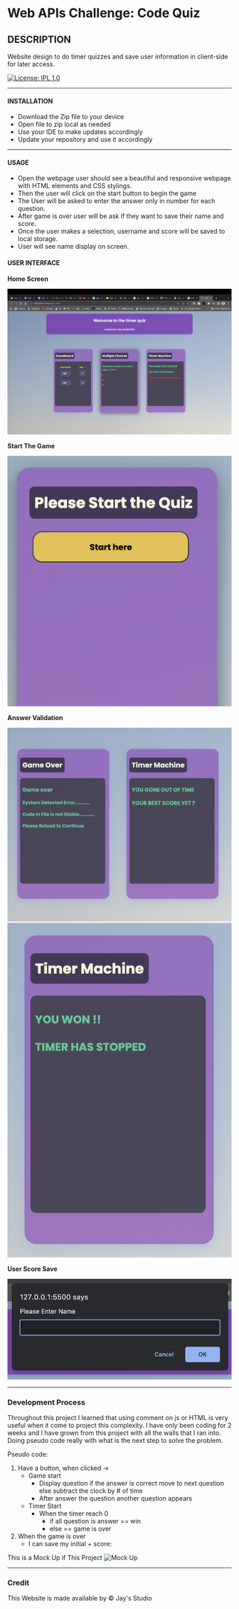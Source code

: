# Web APIs Challenge: Code Quiz

## DESCRIPTION 
Website design to do timer quizzes and save user information in client-side for later access.

[![License: IPL 1.0](https://img.shields.io/badge/License-IPL_1.0-blue.svg)](https://opensource.org/licenses/IPL-1.0)

---







#### INSTALLATION 
* Download the Zip file to your device
* Open file to zip local as needed
* Use your IDE to make updates accordingly
* Update your repository and use it accordingly




----



#### USAGE 
* Open the webpage user should see a beautiful and responsive webpage with HTML elements and CSS stylings.
* Then the user will click on the start button to begin the game
* The User will be asked to enter the answer only in number for each question.
* After game is over user will be ask if they want to save their name and score.
* Once the user makes a selection, username and score will be saved to local storage.
* User will see name display on screen.


#### USER INTERFACE


**Home Screen**


![ON LOAD](./images/Welcome%20Screen.png)

**Start The Game**



![TO START GAME CLICK HERE](./images/To-start.png)

**Answer Validation**


![IF USER FAIL TO ANSWER BEFORE TIME](./images/Lose.png)
![IF USER ANSWER ALL QUESTIONS CORRECTLY](./images/Won.png)

**User Score Save**


![USER WILL BE ABLE TO SAVE THEIR NAME ON SCORE BOARD](./images/Prompt.png)


------




### Development Process



Throughout this project I learned that using comment on js or HTML is very useful when it come to project this complexity. I have only been coding for 2 weeks and I have grown from this project with all the walls that I ran into. Doing pseudo code really with what is the next step to solve the problem.

Pseudo code:
1. Have a button, when clicked ->
    * Game start
        * Display question
            if the answer is correct move to next question
            else subtract the clock by # of time
        * After answer the question another question appears
    * Timer Start
        * When the timer reach 0
            * if all question is answer == win 
            * else == game is over
2. When the game is over
    * I can save my initial + score:

This is a Mock Up if This Project
![Mock Up](./asset/images/04-web-apis-homework-demo.gif)



---


### Credit

This Website is made available by © Jay's Studio 
